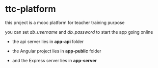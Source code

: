 # ttc-platform

this project is a mooc platform for teacher training purpose

you can set *db_username* and *db_password* to start the app going online

* the api server lies in **app-api** folder

* the Angular project lies in **app-public** folder

* and the Express server lies in **app-server**

